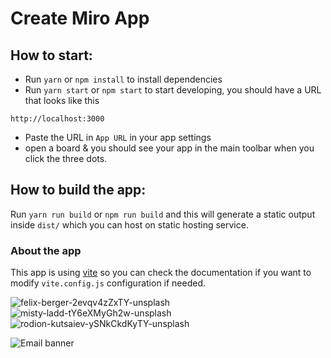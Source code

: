 # Create Miro App

## How to start:

- Run `yarn` or `npm install` to install dependencies
- Run `yarn start` or `npm start` to start developing, you should have a URL
  that looks like this

```
http://localhost:3000
```

- Paste the URL in `App URL` in your app settings
- open a board & you should see your app in the main toolbar when you click the
  three dots.

## How to build the app:

Run `yarn run build` or `npm run build` and this will generate a static output
inside `dist/` which you can host on static hosting service.

### About the app

This app is using [vite](https://vitejs.dev/) so you can check the documentation
if you want to modify `vite.config.js` configuration if needed.

![felix-berger-2evqv4zZxTY-unsplash](https://github.com/bishopwm/miro-drag-drop-test-app/assets/10800544/2f13ebe0-52ad-4cf5-81ea-836a1aed1cae)
![misty-ladd-tY6eXMyGh2w-unsplash](https://github.com/bishopwm/miro-drag-drop-test-app/assets/10800544/f8eee465-66f2-484a-87a9-22096077c1a0)
![rodion-kutsaiev-ySNkCkdKyTY-unsplash](https://github.com/bishopwm/miro-drag-drop-test-app/assets/10800544/d0606562-a8a9-46e3-b046-3947ccd48936)



![Email banner](https://github.com/bishopwm/miro-drag-drop-test-app/assets/10800544/424e3fa9-edc5-49cc-b8c4-69ea98e84c75)
